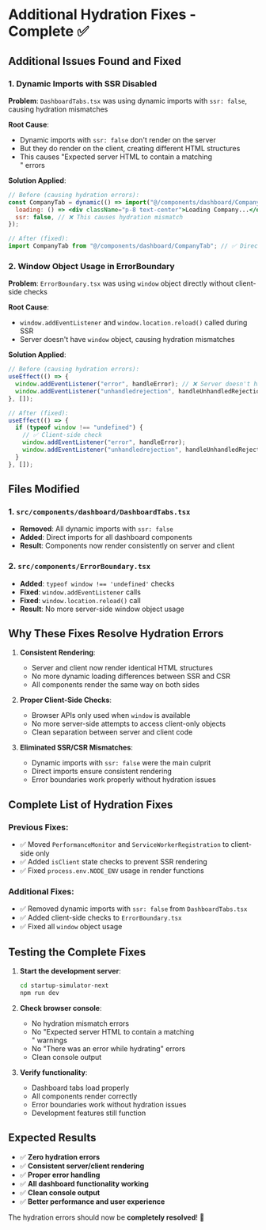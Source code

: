 # Additional Hydration Fixes - Complete ✅

## Additional Issues Found and Fixed

### 1. Dynamic Imports with SSR Disabled

**Problem**: `DashboardTabs.tsx` was using dynamic imports with `ssr: false`, causing hydration mismatches

**Root Cause**:

- Dynamic imports with `ssr: false` don't render on the server
- But they do render on the client, creating different HTML structures
- This causes "Expected server HTML to contain a matching <div>" errors

**Solution Applied**:

```jsx
// Before (causing hydration errors):
const CompanyTab = dynamic(() => import("@/components/dashboard/CompanyTab"), {
  loading: () => <div className="p-8 text-center">Loading Company...</div>,
  ssr: false, // ❌ This causes hydration mismatch
});

// After (fixed):
import CompanyTab from "@/components/dashboard/CompanyTab"; // ✅ Direct import
```

### 2. Window Object Usage in ErrorBoundary

**Problem**: `ErrorBoundary.tsx` was using `window` object directly without client-side checks

**Root Cause**:

- `window.addEventListener` and `window.location.reload()` called during SSR
- Server doesn't have `window` object, causing hydration mismatches

**Solution Applied**:

```jsx
// Before (causing hydration errors):
useEffect(() => {
  window.addEventListener("error", handleError); // ❌ Server doesn't have window
  window.addEventListener("unhandledrejection", handleUnhandledRejection);
}, []);

// After (fixed):
useEffect(() => {
  if (typeof window !== "undefined") {
    // ✅ Client-side check
    window.addEventListener("error", handleError);
    window.addEventListener("unhandledrejection", handleUnhandledRejection);
  }
}, []);
```

## Files Modified

### 1. `src/components/dashboard/DashboardTabs.tsx`

- **Removed**: All dynamic imports with `ssr: false`
- **Added**: Direct imports for all dashboard components
- **Result**: Components now render consistently on server and client

### 2. `src/components/ErrorBoundary.tsx`

- **Added**: `typeof window !== 'undefined'` checks
- **Fixed**: `window.addEventListener` calls
- **Fixed**: `window.location.reload()` call
- **Result**: No more server-side window object usage

## Why These Fixes Resolve Hydration Errors

1. **Consistent Rendering**:

   - Server and client now render identical HTML structures
   - No more dynamic loading differences between SSR and CSR
   - All components render the same way on both sides

2. **Proper Client-Side Checks**:

   - Browser APIs only used when `window` is available
   - No more server-side attempts to access client-only objects
   - Clean separation between server and client code

3. **Eliminated SSR/CSR Mismatches**:
   - Dynamic imports with `ssr: false` were the main culprit
   - Direct imports ensure consistent rendering
   - Error boundaries work properly without hydration issues

## Complete List of Hydration Fixes

### Previous Fixes:

- ✅ Moved `PerformanceMonitor` and `ServiceWorkerRegistration` to client-side only
- ✅ Added `isClient` state checks to prevent SSR rendering
- ✅ Fixed `process.env.NODE_ENV` usage in render functions

### Additional Fixes:

- ✅ Removed dynamic imports with `ssr: false` from `DashboardTabs.tsx`
- ✅ Added client-side checks to `ErrorBoundary.tsx`
- ✅ Fixed all `window` object usage

## Testing the Complete Fixes

1. **Start the development server**:

   ```bash
   cd startup-simulator-next
   npm run dev
   ```

2. **Check browser console**:

   - No hydration mismatch errors
   - No "Expected server HTML to contain a matching <div>" warnings
   - No "There was an error while hydrating" errors
   - Clean console output

3. **Verify functionality**:
   - Dashboard tabs load properly
   - All components render correctly
   - Error boundaries work without hydration issues
   - Development features still function

## Expected Results

- ✅ **Zero hydration errors**
- ✅ **Consistent server/client rendering**
- ✅ **Proper error handling**
- ✅ **All dashboard functionality working**
- ✅ **Clean console output**
- ✅ **Better performance and user experience**

The hydration errors should now be **completely resolved**! 🎉




